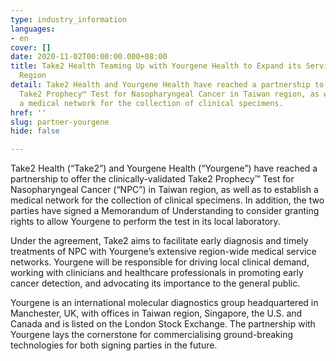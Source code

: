 ```yaml
---
type: industry_information
languages:
- en
cover: []
date: 2020-11-02T00:00:00.000+08:00
title: Take2 Health Teaming Up with Yourgene Health to Expand its Service to Taiwan
  Region
detail: Take2 Health and Yourgene Health have reached a partnership to offer the clinically-validated
  Take2 Prophecy™ Test for Nasopharyngeal Cancer in Taiwan region, as well as to establish
  a medical network for the collection of clinical specimens.
href: ''
slug: partner-yourgene
hide: false

---
```

Take2 Health (“Take2”) and Yourgene Health (“Yourgene”) have reached a partnership to offer the clinically-validated Take2 Prophecy™ Test for Nasopharyngeal Cancer (“NPC”) in Taiwan region, as well as to establish a medical network for the collection of clinical specimens.  In addition, the two parties have signed a Memorandum of Understanding to consider granting rights to allow Yourgene to perform the test in its local laboratory. 

Under the agreement, Take2 aims to facilitate early diagnosis and timely treatments of NPC with Yourgene’s extensive region-wide medical service networks. Yourgene will be responsible for driving local clinical demand, working with clinicians and healthcare professionals in promoting early cancer detection, and advocating its importance to the general public. 

Yourgene is an international molecular diagnostics group headquartered in Manchester, UK, with offices in Taiwan region, Singapore, the U.S. and Canada and is listed on the London Stock Exchange. The partnership with Yourgene lays the cornerstone for commercialising ground-breaking technologies for both signing parties in the future.